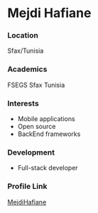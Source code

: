 # Mejdi Hafiane

### Location

Sfax/Tunisia

### Academics

FSEGS Sfax Tunisia

### Interests

- Mobile applications
- Open source
- BackEnd frameworks

### Development

- Full-stack developer

### Profile Link

[MejdiHafiane](https://github.com/mejdi14)